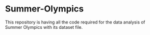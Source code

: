 # Summer-Olympics

This repository is having all the code required for the data analysis of Summer Olympics with its dataset file.

